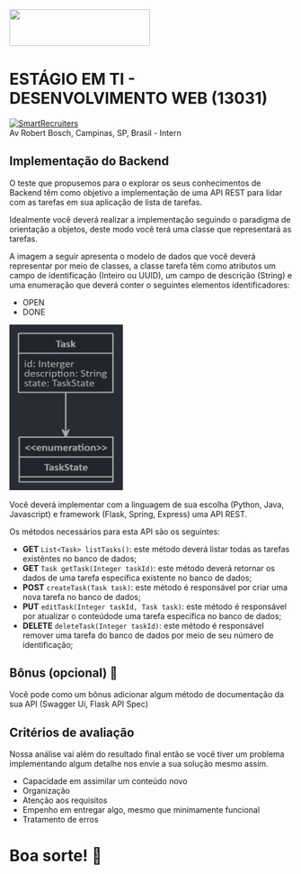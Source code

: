 <img src="https://github.com/bosch-mining/web-development-internship/blob/master/logo.png?raw=true" width="250" height="65">

# ESTÁGIO EM TI - DESENVOLVIMENTO WEB (13031)
[![SmartRecruiters](https://img.shields.io/badge/Powered%20By-SmartRecruiters-brightgreen.svg)](https://smrtr.io/4mbxR)  
Av Robert Bosch, Campinas, SP, Brasil - Intern

## Implementação do Backend
O teste que propusemos para o explorar os seus conhecimentos de Backend têm como objetivo a implementação de uma API REST para lidar com as tarefas em sua aplicação de lista de tarefas.

Idealmente você deverá realizar a implementação seguindo o paradigma de orientação a objetos, deste modo você terá uma classe que representará as tarefas.

A imagem a seguir apresenta o modelo de dados que você deverá representar por meio de classes, a classe tarefa têm como atributos um campo de identificação (Inteiro ou UUID), um campo de descrição (String) e uma enumeração que deverá conter o seguintes elementos identificadores:
- OPEN
- DONE

<img src="model.png" width="40%" height="40%">

Você deverá implementar com a linguagem de sua escolha (Python, Java, Javascript) e framework (Flask, Spring, Express) uma API REST.

Os métodos necessários para esta API são os seguintes:
- **GET** `List<Task> listTasks()`: este método deverá listar todas as tarefas existêntes no banco de dados;
- **GET** `Task getTask(Integer taskId)`: este método deverá retornar os dados de uma tarefa específica existente no banco de dados;
- **POST**  `createTask(Task task)`: este método é responsável por criar uma nova tarefa no banco de dados;
- **PUT**  `editTask(Integer taskId, Task task)`: este método é responsável por atualizar o conteúdode uma tarefa específica no banco de dados;
- **DELETE**  `deleteTask(Integer taskId)`: este método é responsável remover uma tarefa do banco de dados por meio de seu número de identificação;

## Bônus (opcional) :star2:
Você pode como um bônus adicionar algum método de documentação da sua API (Swagger Ui, Flask API Spec)

## Critérios de avaliação
Nossa análise vai além do resultado final então se você tiver um problema implementando algum detalhe nos envie a sua solução mesmo assim.
- Capacidade em assimilar um conteúdo novo
- Organização
- Atenção aos requisitos
- Empenho em entregar algo, mesmo que minimamente funcional
- Tratamento de erros

# Boa sorte! :punch:
